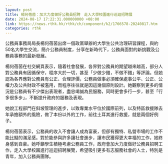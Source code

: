 ```yaml
---
layout: post
title: 楊何蓓茵：加大力度做好公務員招聘　走入大學校園進行巡迴招聘展
date: 2024-08-17 17:22:31.000000000 +08:00
link: https://news.rthk.hk/rthk/ch/component/k2/1766578-20240817.htm
categories: rthk
---
```


公務員事務局局長楊何蓓茵出席一個政黨舉辦的大學生公共治理研習課程，與約50名大學生交流，簡介公務員制度，分享在新時代下，公務員面對的新挑戰及公務員事務的最新發展。

楊何蓓茵在社交網頁表示，隨着社會發展，各界對公務員的期望越來越高，部分人對公務員有因循保守，程序大於一切，甚至「少做少錯，不做不錯」等評論。但她認為各界應對公務員有公正、合理評價，公務員做事必須確保處事公平、公正、公權力及公共財政不被濫用，而程序往往就是因這幾個原則設計。她觀察到更多的情況是公務員有不少傑出表現者，盡忠竭誠為民服務，同時更會多行一步，甚至「行多很多步」，不斷提升政府的服務及表現。

她說工程部門在斜坡管理的進步，以致專業水平位於國際前列，以及特區救援隊去年承擔額外的風險，做了本份以外的工作，前往土耳其進行救援，就是兩個好例子。

楊何蓓茵表示，公務員的收入不會讓人成為富豪，但卻有獨特、私營市場的工作不能比擬的滿足感。對於能參與許多讓社會進步，讓市民獲得更大幸福的工作，她終身感到自豪。她呼籲學生積極考慮公務員工作，政府會加大力度做好公務員招聘工作，走入大學校園進行巡迴招聘展覽，希望吸引更多有志服務社會的人士，特別是青年，加入公務員團隊。
